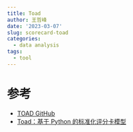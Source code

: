 ```yaml
---
title: Toad
author: 王哲峰
date: '2023-03-07'
slug: scorecard-toad
categories:
  - data analysis
tags:
  - tool
---
```





# 参考

* [TOAD GitHub](https://github.com/amphibian-dev/toad)
* [Toad：基于 Python 的标准化评分卡模型](https://mp.weixin.qq.com/s/WnoBQAGSUqe8fWQJjCr3Cw)

